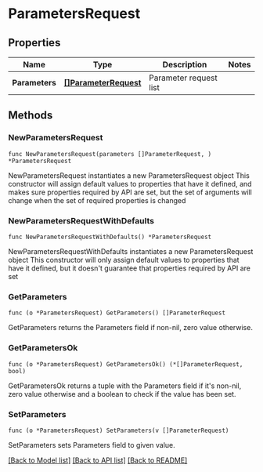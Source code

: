 # ParametersRequest

## Properties

Name | Type | Description | Notes
------------ | ------------- | ------------- | -------------
**Parameters** | [**[]ParameterRequest**](ParameterRequest.md) | Parameter request list | 

## Methods

### NewParametersRequest

`func NewParametersRequest(parameters []ParameterRequest, ) *ParametersRequest`

NewParametersRequest instantiates a new ParametersRequest object
This constructor will assign default values to properties that have it defined,
and makes sure properties required by API are set, but the set of arguments
will change when the set of required properties is changed

### NewParametersRequestWithDefaults

`func NewParametersRequestWithDefaults() *ParametersRequest`

NewParametersRequestWithDefaults instantiates a new ParametersRequest object
This constructor will only assign default values to properties that have it defined,
but it doesn't guarantee that properties required by API are set

### GetParameters

`func (o *ParametersRequest) GetParameters() []ParameterRequest`

GetParameters returns the Parameters field if non-nil, zero value otherwise.

### GetParametersOk

`func (o *ParametersRequest) GetParametersOk() (*[]ParameterRequest, bool)`

GetParametersOk returns a tuple with the Parameters field if it's non-nil, zero value otherwise
and a boolean to check if the value has been set.

### SetParameters

`func (o *ParametersRequest) SetParameters(v []ParameterRequest)`

SetParameters sets Parameters field to given value.



[[Back to Model list]](../README.md#documentation-for-models) [[Back to API list]](../README.md#documentation-for-api-endpoints) [[Back to README]](../README.md)


